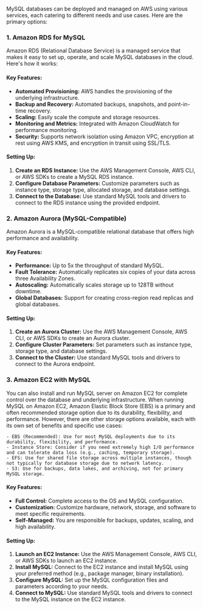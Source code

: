 MySQL databases can be deployed and managed on AWS using various services, each catering to different needs and use cases. Here are the primary options:

### 1. Amazon RDS for MySQL
Amazon RDS (Relational Database Service) is a managed service that makes it easy to set up, operate, and scale MySQL databases in the cloud. Here's how it works:

#### Key Features:
- **Automated Provisioning:** AWS handles the provisioning of the underlying infrastructure.
- **Backup and Recovery:** Automated backups, snapshots, and point-in-time recovery.
- **Scaling:** Easily scale the compute and storage resources.
- **Monitoring and Metrics:** Integrated with Amazon CloudWatch for performance monitoring.
- **Security:** Supports network isolation using Amazon VPC, encryption at rest using AWS KMS, and encryption in transit using SSL/TLS.

#### Setting Up:
1. **Create an RDS Instance:** Use the AWS Management Console, AWS CLI, or AWS SDKs to create a MySQL RDS instance.
2. **Configure Database Parameters:** Customize parameters such as instance type, storage type, allocated storage, and database settings.
3. **Connect to the Database:** Use standard MySQL tools and drivers to connect to the RDS instance using the provided endpoint.

### 2. Amazon Aurora (MySQL-Compatible)
Amazon Aurora is a MySQL-compatible relational database that offers high performance and availability.

#### Key Features:
- **Performance:** Up to 5x the throughput of standard MySQL.
- **Fault Tolerance:** Automatically replicates six copies of your data across three Availability Zones.
- **Autoscaling:** Automatically scales storage up to 128TB without downtime.
- **Global Databases:** Support for creating cross-region read replicas and global databases.

#### Setting Up:
1. **Create an Aurora Cluster:** Use the AWS Management Console, AWS CLI, or AWS SDKs to create an Aurora cluster.
2. **Configure Cluster Parameters:** Set parameters such as instance type, storage type, and database settings.
3. **Connect to the Cluster:** Use standard MySQL tools and drivers to connect to the Aurora endpoint.

### 3. Amazon EC2 with MySQL
You can also install and run MySQL server on Amazon EC2 for complete control over the database and underlying infrastructure.
When running MySQL on Amazon EC2, Amazon Elastic Block Store (EBS) is a primary and often recommended storage option due to its durability, flexibility, and performance. However, there are other storage options available, each with its own set of benefits and specific use cases:

    - EBS (Recommended): Use for most MySQL deployments due to its durability, flexibility, and performance.
    - Instance Store: Consider if you need extremely high I/O performance and can tolerate data loss (e.g., caching, temporary storage).
    - EFS: Use for shared file storage across multiple instances, though not typically for database storage due to network latency.
    - S3: Use for backups, data lakes, and archiving, not for primary MySQL storage.

#### Key Features:
- **Full Control:** Complete access to the OS and MySQL configuration.
- **Customization:** Customize hardware, network, storage, and software to meet specific requirements.
- **Self-Managed:** You are responsible for backups, updates, scaling, and high availability.

#### Setting Up:
1. **Launch an EC2 Instance:** Use the AWS Management Console, AWS CLI, or AWS SDKs to launch an EC2 instance.
2. **Install MySQL:** Connect to the EC2 instance and install MySQL using your preferred method (e.g., package manager, binary installation).
3. **Configure MySQL:** Set up the MySQL configuration files and parameters according to your needs.
4. **Connect to MySQL:** Use standard MySQL tools and drivers to connect to the MySQL instance on the EC2 instance.
